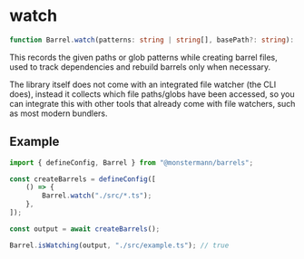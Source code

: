 # watch

```ts
function Barrel.watch(patterns: string | string[], basePath?: string): void
```

This records the given paths or glob patterns while creating barrel files, used to track dependencies and rebuild barrels only when necessary.

The library itself does not come with an integrated file watcher (the CLI does), instead it collects which file paths/globs have been accessed, so you can integrate this with other tools that already come with file watchers, such as most modern bundlers.

## Example

```ts
import { defineConfig, Barrel } from "@monstermann/barrels";

const createBarrels = defineConfig([
    () => {
        Barrel.watch("./src/*.ts");
    },
]);

const output = await createBarrels();

Barrel.isWatching(output, "./src/example.ts"); // true
```
